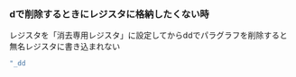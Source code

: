 ### dで削除するときにレジスタに格納したくない時
<!-- {ISSUEタイトル}.md になります -->
<!-- ISSUEラベル名に対応するディレクトリに格納されます -->
<!-- ISSUEタイトルに`###`を足して、descriptionの1行目に自動追記します -->

レジスタを「消去専用レジスタ」に設定してからddでパラグラフを削除すると無名レジスタに書き込まれない
```sh
"_dd
```

